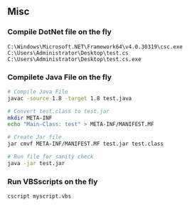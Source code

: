 ## Misc
### Compile DotNet file on the fly 
```batch
C:\Windows\Microsoft.NET\Framework64\v4.0.30319\csc.exe C:\Users\Administrator\Desktop\test.cs
C:\Users\Administrator\Desktop\test.cs.exe
```

### Compilete Java File on the fly
```bash
# Compile Java File
javac -source 1.8 -target 1.8 test.java

# Convert test.class to test.jar 
mkdir META-INF
echo "Main-Class: test" > META-INF/MANIFEST.MF

# Create Jar file
jar cmvf META-INF/MANIFEST.MF test.jar test.class

# Run file for sanity check
java -jar test.jar
```

### Run VBSscripts on the fly
```batch
cscript myscript.vbs
```